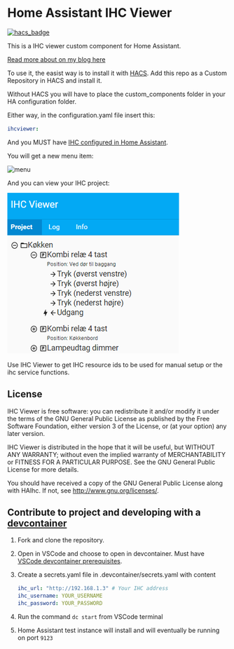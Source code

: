 # Home Assistant IHC Viewer

[![hacs_badge](https://img.shields.io/badge/HACS-Custom-orange.svg)](https://github.com/custom-components/hacs)

This is a IHC viewer custom component for Home Assistant.

[Read more about on my blog here](https://www.dingus.dk/ihc-viewer-for-home-assistant/)

To use it, the easist way is to install it with [HACS](https://hacs.xyz). Add this repo as a Custom Repository in HACS and install it.

Without HACS you will have to place the custom_components folder in your HA configuration folder.

Either way, in the configuration.yaml file insert this:

```yaml
ihcviewer:
```

And you MUST have [IHC configured in Home Assistant](https://www.home-assistant.io/integrations/ihc/).

You will get a new menu item:

![menu](images/menu.png)

And you can view your IHC project:

![treeview](images/treeview.png)

Use IHC Viewer to get IHC resource ids to be used for manual setup or the ihc service functions.


## License

IHC Viewer is free software: you can redistribute it and/or modify
it under the terms of the GNU General Public License as published by
the Free Software Foundation, either version 3 of the License, or
(at your option) any later version.

IHC Viewer is distributed in the hope that it will be useful,
but WITHOUT ANY WARRANTY; without even the implied warranty of
MERCHANTABILITY or FITNESS FOR A PARTICULAR PURPOSE. See the
GNU General Public License for more details.

You should have received a copy of the GNU General Public License
along with HAIhc. If not, see <http://www.gnu.org/licenses/>.

## Contribute to project and developing with a [devcontainer](https://code.visualstudio.com/docs/remote/containers)

1. Fork and clone the repository.
2. Open in VSCode and choose to open in devcontainer. Must have [VSCode devcontainer prerequisites](https://code.visualstudio.com/docs/remote/containers#_getting-started).
3. Create a secrets.yaml file in .devcontainer/secrets.yaml with content

   ```yaml
   ihc_url: "http://192.168.1.3" # Your IHC address
   ihc_username: YOUR_USERNAME
   ihc_password: YOUR_PASSWORD
   ```

4. Run the command `dc start` from VSCode terminal
5. Home Assistant test instance will install and will eventually be running on port `9123`
